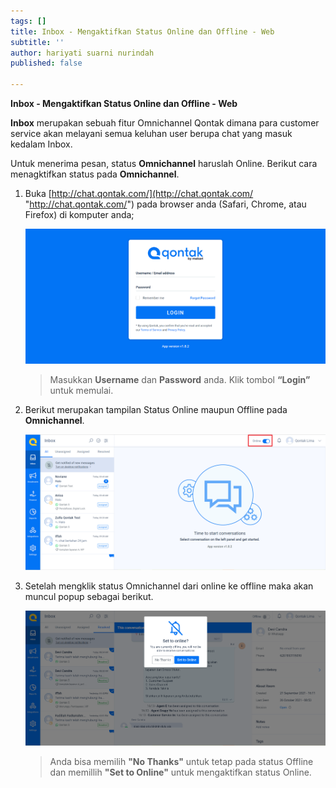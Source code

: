 ```yaml
---
tags: []
title: Inbox - Mengaktifkan Status Online dan Offline - Web
subtitle: ''
author: hariyati suarni nurindah
published: false

---
```

**Inbox - Mengaktifkan Status Online dan Offline - Web**

**Inbox** merupakan sebuah fitur Omnichannel Qontak dimana para customer service akan melayani semua keluhan user berupa chat yang masuk kedalam Inbox.

Untuk menerima pesan, status **Omnichannel** haruslah Online. Berikut cara menagktifkan status pada **Omnichannel**.

1. Buka [http://chat.qontak.com/](http://chat.qontak.com/ "http://chat.qontak.com/") pada browser anda (Safari, Chrome, atau Firefox) di komputer anda;

   ![](/uploads/login-qontak-c.png)

   > Masukkan **Username** dan **Password** anda. Klik tombol **“Login”** untuk memulai.
2. Berikut merupakan tampilan Status Online maupun Offline pada **Omnichannel**.

   ![](/uploads/online1.PNG)
3. Setelah mengklik status Omnichannel dari online ke offline maka akan muncul popup sebagai berikut.

   ![](/uploads/online.PNG)

   > Anda bisa memilih **"No Thanks"** untuk tetap pada status Offline dan memillih **"Set to Online"** untuk mengaktifkan status Online.
